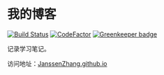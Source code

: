 # 我的博客

[![Build Status](https://www.travis-ci.org/JanssenZhang/JayBlog.svg?branch=master)](https://www.travis-ci.org/JanssenZhang/JayBlog)
[![CodeFactor](https://www.codefactor.io/repository/github/JanssenZhang/jayblog/badge)](https://www.codefactor.io/repository/github/JanssenZhang/jayblog)
[![Greenkeeper badge](https://badges.greenkeeper.io/JanssenZhang/jayblog.svg)](https://greenkeeper.io/)

记录学习笔记。

访问地址：[JanssenZhang.github.io](https://JanssenZhang.github.io/)